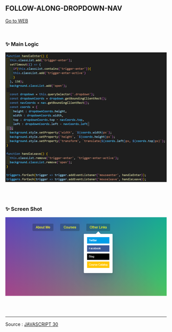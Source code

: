 ## FOLLOW-ALONG-DROPDOWN-NAV

[Go to WEB](https://limunosekai.github.io/stripe-follow-along-dropdown/)

<br>

### ✨ Main Logic

![1](./img/K-002.png)

<br>

<br>

### ✨ Screen Shot

![2](./img/K-001.png)

<br>

<br>

---

Source : [JAVASCRIPT 30](https://javascript30.com/)